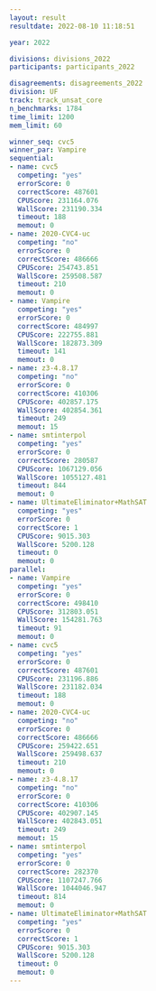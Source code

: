 ```yaml
---
layout: result
resultdate: 2022-08-10 11:18:51

year: 2022

divisions: divisions_2022
participants: participants_2022

disagreements: disagreements_2022
division: UF
track: track_unsat_core
n_benchmarks: 1784
time_limit: 1200
mem_limit: 60

winner_seq: cvc5
winner_par: Vampire
sequential:
- name: cvc5
  competing: "yes"
  errorScore: 0
  correctScore: 487601
  CPUScore: 231164.076
  WallScore: 231190.334
  timeout: 188
  memout: 0
- name: 2020-CVC4-uc
  competing: "no"
  errorScore: 0
  correctScore: 486666
  CPUScore: 254743.851
  WallScore: 259508.587
  timeout: 210
  memout: 0
- name: Vampire
  competing: "yes"
  errorScore: 0
  correctScore: 484997
  CPUScore: 222755.881
  WallScore: 182873.309
  timeout: 141
  memout: 0
- name: z3-4.8.17
  competing: "no"
  errorScore: 0
  correctScore: 410306
  CPUScore: 402857.175
  WallScore: 402854.361
  timeout: 249
  memout: 15
- name: smtinterpol
  competing: "yes"
  errorScore: 0
  correctScore: 280587
  CPUScore: 1067129.056
  WallScore: 1055127.481
  timeout: 844
  memout: 0
- name: UltimateEliminator+MathSAT
  competing: "yes"
  errorScore: 0
  correctScore: 1
  CPUScore: 9015.303
  WallScore: 5200.128
  timeout: 0
  memout: 0
parallel:
- name: Vampire
  competing: "yes"
  errorScore: 0
  correctScore: 498410
  CPUScore: 312803.051
  WallScore: 154281.763
  timeout: 91
  memout: 0
- name: cvc5
  competing: "yes"
  errorScore: 0
  correctScore: 487601
  CPUScore: 231196.886
  WallScore: 231182.034
  timeout: 188
  memout: 0
- name: 2020-CVC4-uc
  competing: "no"
  errorScore: 0
  correctScore: 486666
  CPUScore: 259422.651
  WallScore: 259498.637
  timeout: 210
  memout: 0
- name: z3-4.8.17
  competing: "no"
  errorScore: 0
  correctScore: 410306
  CPUScore: 402907.145
  WallScore: 402843.051
  timeout: 249
  memout: 15
- name: smtinterpol
  competing: "yes"
  errorScore: 0
  correctScore: 282370
  CPUScore: 1107247.766
  WallScore: 1044046.947
  timeout: 814
  memout: 0
- name: UltimateEliminator+MathSAT
  competing: "yes"
  errorScore: 0
  correctScore: 1
  CPUScore: 9015.303
  WallScore: 5200.128
  timeout: 0
  memout: 0
---
```

